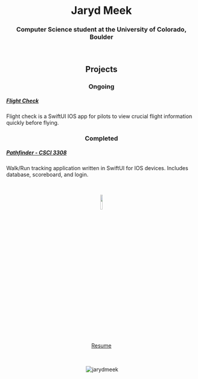 

<h1 align="center">Jaryd Meek</h1>
<h3 align="center">Computer Science student at the University of Colorado, Boulder</h3>
<br>
 
<h2 align="center">Projects</h2>
<h3 align="center">Ongoing</h3>

<a href="https://github.com/JarydMeek/Flight-Check"><h5>Flight Check</h5></a>
<p>Flight check is a SwiftUI IOS app for pilots to view crucial flight information quickly before flying.</p>


<h3 align="center">Completed</h3>

<a href="https://github.com/JarydMeek/CSCI-3308/tree/master/Group%20Project/All%20Project%20Code%20and%20Components"><h5>Pathfinder - CSCI 3308</h5></a>
<p>Walk/Run tracking application written in SwiftUI for IOS devices. Includes database, scoreboard, and login.</p><br>


<a href="https://jarydmeek.com/resume/Jaryd_Meek_Resume_Website.pdf" target="_blank"><p  align="center"><img class="link-img" width="10%" src="https://jarydmeek.com/Style/resume.svg"><br>Resume</p></a> <br>

<p align="center">&nbsp;<img align="center" src="https://github-readme-stats-three-murex.vercel.app/api?username=jarydmeek&count_private=true&show_icons=true&theme=vue&include_all_commits=true" alt="jarydmeek" /></p>

